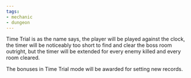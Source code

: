 ```yaml
---
tags:
- mechanic
- dungeon
---
```

Time Trial is as the name says, the player will be played against the clock, the timer will be noticeably too short to find and clear the boss room outright, but the timer will be extended for every enemy killed and every room cleared. 

The bonuses in Time Trial mode will be awarded for setting new records.